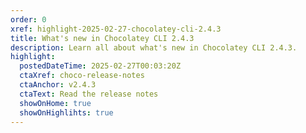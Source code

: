 ```yaml
---
order: 0
xref: highlight-2025-02-27-chocolatey-cli-2.4.3
title: What's new in Chocolatey CLI 2.4.3
description: Learn all about what's new in Chocolatey CLI 2.4.3.
highlight:
  postedDateTime: 2025-02-27T00:03:20Z
  ctaXref: choco-release-notes
  ctaAnchor: v2.4.3
  ctaText: Read the release notes
  showOnHome: true
  showOnHighlihts: true
---
```


